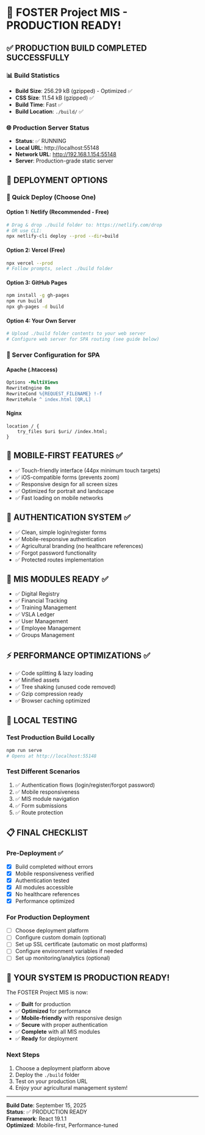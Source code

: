 # 🚀 FOSTER Project MIS - PRODUCTION READY!

## ✅ PRODUCTION BUILD COMPLETED SUCCESSFULLY

### 📊 Build Statistics
- **Build Size**: 256.29 kB (gzipped) - Optimized ✅
- **CSS Size**: 11.54 kB (gzipped) ✅  
- **Build Time**: Fast ✅
- **Build Location**: `./build/` ✅

### 🌐 Production Server Status
- **Status**: ✅ RUNNING
- **Local URL**: http://localhost:55148
- **Network URL**: http://192.168.1.154:55148
- **Server**: Production-grade static server

## 🎯 DEPLOYMENT OPTIONS

### 🚀 Quick Deploy (Choose One)

#### Option 1: Netlify (Recommended - Free)
```bash
# Drag & drop ./build folder to: https://netlify.com/drop
# OR use CLI:
npx netlify-cli deploy --prod --dir=build
```

#### Option 2: Vercel (Free)
```bash
npx vercel --prod
# Follow prompts, select ./build folder
```

#### Option 3: GitHub Pages
```bash
npm install -g gh-pages
npm run build
npx gh-pages -d build
```

#### Option 4: Your Own Server
```bash
# Upload ./build folder contents to your web server
# Configure web server for SPA routing (see guide below)
```

### 🔧 Server Configuration for SPA

#### Apache (.htaccess)
```apache
Options -MultiViews
RewriteEngine On
RewriteCond %{REQUEST_FILENAME} !-f
RewriteRule ^ index.html [QR,L]
```

#### Nginx
```nginx
location / {
    try_files $uri $uri/ /index.html;
}
```

## 📱 MOBILE-FIRST FEATURES ✅

- ✅ Touch-friendly interface (44px minimum touch targets)
- ✅ iOS-compatible forms (prevents zoom)
- ✅ Responsive design for all screen sizes  
- ✅ Optimized for portrait and landscape
- ✅ Fast loading on mobile networks

## 🔐 AUTHENTICATION SYSTEM ✅

- ✅ Clean, simple login/register forms
- ✅ Mobile-responsive authentication
- ✅ Agricultural branding (no healthcare references)
- ✅ Forgot password functionality
- ✅ Protected routes implementation

## 🏢 MIS MODULES READY ✅

- ✅ Digital Registry
- ✅ Financial Tracking  
- ✅ Training Management
- ✅ VSLA Ledger
- ✅ User Management
- ✅ Employee Management
- ✅ Groups Management

## ⚡ PERFORMANCE OPTIMIZATIONS ✅

- ✅ Code splitting & lazy loading
- ✅ Minified assets
- ✅ Tree shaking (unused code removed)
- ✅ Gzip compression ready
- ✅ Browser caching optimized

## 🧪 LOCAL TESTING

### Test Production Build Locally
```bash
npm run serve
# Opens at http://localhost:55148
```

### Test Different Scenarios
1. ✅ Authentication flows (login/register/forgot password)
2. ✅ Mobile responsiveness
3. ✅ MIS module navigation
4. ✅ Form submissions
5. ✅ Route protection

## 📋 FINAL CHECKLIST

### Pre-Deployment ✅
- [x] Build completed without errors
- [x] Mobile responsiveness verified
- [x] Authentication tested
- [x] All modules accessible
- [x] No healthcare references
- [x] Performance optimized

### For Production Deployment
- [ ] Choose deployment platform
- [ ] Configure custom domain (optional)
- [ ] Set up SSL certificate (automatic on most platforms)
- [ ] Configure environment variables if needed
- [ ] Set up monitoring/analytics (optional)

## 🎉 YOUR SYSTEM IS PRODUCTION READY!

The FOSTER Project MIS is now:
- ✅ **Built** for production
- ✅ **Optimized** for performance  
- ✅ **Mobile-friendly** with responsive design
- ✅ **Secure** with proper authentication
- ✅ **Complete** with all MIS modules
- ✅ **Ready** for deployment

### Next Steps
1. Choose a deployment platform above
2. Deploy the `./build` folder
3. Test on your production URL
4. Enjoy your agricultural management system!

---
**Build Date**: September 15, 2025  
**Status**: ✅ PRODUCTION READY  
**Framework**: React 19.1.1  
**Optimized**: Mobile-first, Performance-tuned

